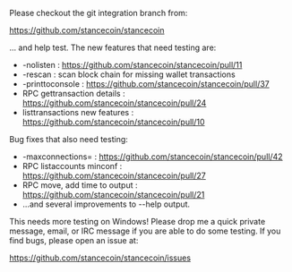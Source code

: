 Please checkout the git integration branch from:

https://github.com/stancecoin/stancecoin

... and help test.  The new features that need testing are:

* -nolisten : https://github.com/stancecoin/stancecoin/pull/11
* -rescan : scan block chain for missing wallet transactions
* -printtoconsole : https://github.com/stancecoin/stancecoin/pull/37
* RPC gettransaction details : https://github.com/stancecoin/stancecoin/pull/24
* listtransactions new features : https://github.com/stancecoin/stancecoin/pull/10

Bug fixes that also need testing:

* -maxconnections= : https://github.com/stancecoin/stancecoin/pull/42
* RPC listaccounts minconf : https://github.com/stancecoin/stancecoin/pull/27
* RPC move, add time to output : https://github.com/stancecoin/stancecoin/pull/21
* ...and several improvements to --help output.

This needs more testing on Windows!  Please drop me a quick private message, email, or IRC message if you are able to do some testing.  If you find bugs, please open an issue at:

https://github.com/stancecoin/stancecoin/issues

